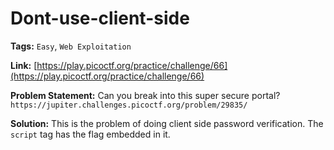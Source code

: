 # Dont-use-client-side

**Tags:** `Easy`, `Web Exploitation`

**Link:** [https://play.picoctf.org/practice/challenge/66](https://play.picoctf.org/practice/challenge/66)

**Problem Statement:** Can you break into this super secure portal? `https://jupiter.challenges.picoctf.org/problem/29835/`

**Solution:** This is the problem of doing client side password verification. The `script` tag has the flag embedded in it.
